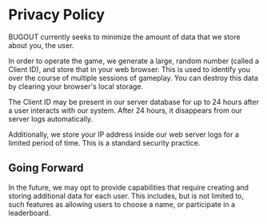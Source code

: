 # Privacy Policy

BUGOUT currently seeks to minimize the amount of
data that we store about you, the user.

In order to operate the game, we generate a large,
random number (called a Client ID), and store that
in your web browser. This is used to identify you
over the course of multiple sessions of gameplay.
You can destroy this data by clearing your browser's
local storage.

The Client ID may be present in our server database
for up to 24 hours after a user interacts with our
system. After 24 hours, it disappears from our server
logs automatically.

Additionally, we store your IP address inside our web
server logs for a limited period of time. This is
a standard security practice.

## Going Forward

In the future, we may opt to provide capabilities that
require creating and storing additional data for each
user. This includes, but is not limited to, such features
as allowing users to choose a name, or participate in a
leaderboard.
